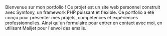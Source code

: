 
Bienvenue sur mon portfolio ! 
Ce projet est un site web personnel construit avec Symfony, un framework PHP puissant et flexible.
Ce portfolio a été conçu pour présenter mes projets, compétences et expériences professionnelles. 
Ainsi qu'un formulaire pour entrer en contact avec moi, en utilisant Mailjet pour l'envoi des emails.

